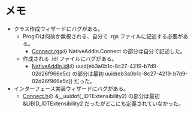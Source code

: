 # メモ
- クラス作成ウィザードにバグがある。
	- ProgIDは何故か無視される、自分で .rgs ファイルに記述する必要がある。
		- [Connect.rgs](./Connect.rgs)の NativeAddin.Connect の部分は自分で記述した。
	- 作成される .idl ファイルにバグがある。
		- [NativeAddIn.idl](./NativeAddIn.idl)の uuid(eb3a0b1c-8c27-4219-b7d9-02d26f966e5c) の部分は最初 uuid(eb3a0b1c-8c27-4219-b7d9-02d26f966e5c]) だった。
- インターフェース実装ウィザードにバグがある。
	- [Connect.h](./Connect.h)の &__uuidof(_IDTExtensibility2) の部分は最初 &LIBID_IDTExtensibility2 だったがどこにも定義されていなかった。
